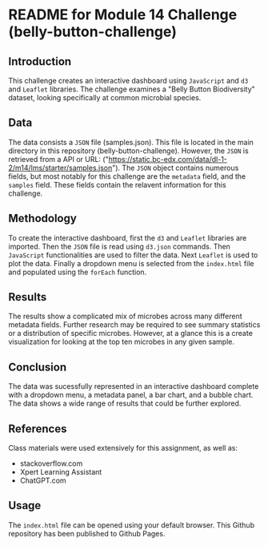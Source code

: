 # README for Module 14 Challenge (belly-button-challenge)

## Introduction

This challenge creates an interactive dashboard using `JavaScript` and `d3` and `Leaflet` libraries. The challenge examines a "Belly Button Biodiversity" dataset, looking specifically at common microbial species.

## Data

The data consists a `JSON` file (samples.json). This file is located in the main directory in this repository (belly-button-challenge). However, the `JSON` is retrieved from a API or URL: ("https://static.bc-edx.com/data/dl-1-2/m14/lms/starter/samples.json"). The `JSON` object contains numerous fields, but most notably for this challenge are the `metadata` field, and the `samples` field. These fields contain the relavent information for this challenge.

## Methodology

To create the interactive dashboard, first the `d3` and `Leaflet` libraries are imported. Then the `JSON` file is read using `d3.json` commands. Then `JavaScript` functionalities are used to filter the data. Next `Leaflet` is used to plot the data. Finally a dropdown menu is selected from the `index.html` file and populated using  the  `forEach` function.

## Results

The results show a complicated mix of microbes across many different metadata fields. Further research may be required to see summary statistics or a distribution of specific microbes. However, at a glance this is a create visualization for looking at the top ten microbes in any given sample.

## Conclusion

The data was sucessfully represented in an interactive dashboard complete with a dropdown menu, a metadata panel, a bar chart, and a bubble chart. The data shows a wide range of results that could be further explored.

## References

Class materials were used extensively for this assignment, as well as:

* stackoverflow.com
* Xpert Learning Assistant
* ChatGPT.com

## Usage

The `index.html` file can be opened using your default browser. This Github repository has been published to Github Pages.
